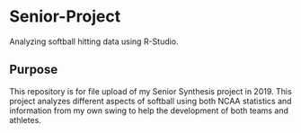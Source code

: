 # Senior-Project
Analyzing softball hitting data using R-Studio. 
## Purpose
This repository is for file upload of my Senior Synthesis project in 2019. This project analyzes different aspects of softball using both NCAA statistics and information from my own swing to help the development of both teams and athletes.
